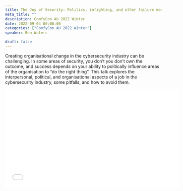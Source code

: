 ```yaml
---
title: The Joy of Security: Politics, infighting, and other failure modes for security programs
meta_title: ""
description: ComfyCon AU 2022 Winter
date: 2022-09-04 00:00:00
categories: ["ComfyCon AU 2022 Winter"]
speaker: Ben Waters

draft: false
---
```

Creating organisational change in the cybersecurity industry can be challenging. In some areas of security, you don’t you don’t own the outcome, and success depends on your ability to politically influence areas of the organisation to “do the right thing”. This talk explores the interpersonal, political, and organisational aspects of a job in the cybersecurity industry, some pitfalls, and how to avoid them.

<iframe width="560" height="315" src="None" title="YouTube video player" frameborder="0" allow="accelerometer; autoplay; clipboard-write; encrypted-media; gyroscope; picture-in-picture; web-share" allowfullscreen></iframe>